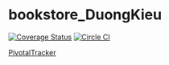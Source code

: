 # bookstore_DuongKieu
[![Coverage Status](https://coveralls.io/repos/github/EastAgile/bookstore_DuongKieu/badge.svg?branch=master&t=nudHmP)](https://coveralls.io/github/EastAgile/bookstore_DuongKieu?branch=master)
[![Circle CI](https://circleci.com/gh/EastAgile/bookstore_DuongKieu.svg?style=shield&circle-token=cb7ff540179dcc843a3457a8847ec63c1fe3bb8c)](https://circleci.com/gh/EastAgile/bookstore_DuongKieu)

[PivotalTracker](https://www.pivotaltracker.com/n/projects/1561779)
